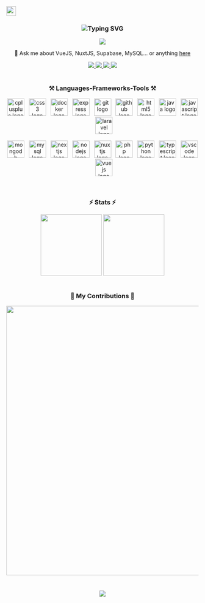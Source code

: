 <div>
    <img style="height: 25px;" src="https://komarev.com/ghpvc/?username=hieunmh&label=Profile%20views&color=41B883&style=flat" />
</div>

<h3 align="center">
    <img src="https://readme-typing-svg.herokuapp.com?font=Ubuntu&weight=700&size=30&duration=4000&center=true&vCenter=true&color=41B883&width=435&lines=Hi+👋!;I'm+Nguyen+Minh+Hieu;A+student+from+UET-VNU" alt="Typing SVG" />
</h3>

<p align="center">
    <img src="https://github-profile-trophy.vercel.app/?username=hieunmh&theme=nord&no-frame=true&no-bg=false&margin-w=4&row=1&column=6" />
</p>



<div align="center">

 💬 Ask me about VueJS, NuxtJS, Supabase, MySQL... or anything [here](https://github.com/hieunmh/hieunmh/issues)

 
 </div>
 
<div align="center"> 
    <a href="mailto:hieunm.pt@gmail.com" target="_blank">
        <img src="https://img.shields.io/badge/Gmail-c14438?style=for-the-badge&logo=gmail&logoColor=white" />
    </a>
    <a href="https://facebook.com/pt.minhieu" target="_blank">
        <img src="https://img.shields.io/badge/Facebook-%231877F2.svg?style=for-the-badge&logo=Facebook&logoColor=white" />
    </a>
    <a href="https://instagram.com/28_b2b" target="_blank">
        <img src="https://img.shields.io/badge/Instagram-%23E4405F.svg?style=for-the-badge&logo=Instagram&logoColor=white" />
    </a>
    <a href="https://reddit.com/user/hieuunm" target="_blank">
        <img src="https://img.shields.io/badge/Reddit-%23FF4500.svg?style=for-the-badge&logo=Reddit&logoColor=white" />
    </a>
</div>
<br/>
 
<h3 align="center">⚒️ Languages-Frameworks-Tools ⚒️</h3>

<!-- <div align="center">
    <img src="https://skillicons.dev/icons?i=cpp,css,docker,express,git,github,html,java,js,laravel,mongodb,mysql" /><br/>
    <img src="https://skillicons.dev/icons?i=nextjs,nodejs,nuxtjs,php,postman,py,react,supabase,tailwind,ts,vscode,vue" />
</div> -->
<div align="center">
  
  <a href="https://cplusplus.com/" target="_blank"><img src="https://cdn.jsdelivr.net/gh/devicons/devicon/icons/cplusplus/cplusplus-original.svg" width="45px" alt="cplusplus logo" /></a>
  <img width="4px"/>
  <a href="https://www.w3schools.com/css/" target="_blank"><img src="https://cdn.jsdelivr.net/gh/devicons/devicon/icons/css3/css3-original.svg" height="45" alt="css3 logo" /></a>
  <img width="4px" />
  <a href="https://www.docker.com/" target="_blank"><img src="https://cdn.simpleicons.org/docker/2496ED" height="45" alt="docker logo" /></a>
  <img width="4px" />
  <a href="https://expressjs.com/" target="_blank"><img src="https://skillicons.dev/icons?i=express" height="45" alt="express logo" /></a>
  <img width="4px" />
  <a href="https://git-scm.com/" target="_blank"><img src="https://cdn.jsdelivr.net/gh/devicons/devicon/icons/git/git-original.svg" height="45" alt="git logo" /></a>
  <img width="4px" />
  <a href="https://github.com/" target="_blank"><img src="https://skillicons.dev/icons?i=github" height="45" alt="github logo" /></a>
  <img width="4px" />
  <a href="https://www.w3schools.com/html/" target="_blank"><img src="https://cdn.jsdelivr.net/gh/devicons/devicon/icons/html5/html5-original.svg" height="45" alt="html5 logo" /></a>
  <img width="4px" />
  <a href="https://www.java.com/en/" target="_blank"><img src="https://cdn.jsdelivr.net/gh/devicons/devicon/icons/java/java-original.svg" height="45" alt="java logo" /></a>
  <img width="4px" />
  <a href="https://www.w3schools.com/js/" target="_blank"><img src="https://skillicons.dev/icons?i=js" height="45" alt="javascript logo" /></a>
  <img width="4px" />
  <a href="https://laravel.com/" target="_blank"><img src="https://cdn.simpleicons.org/laravel/FF2D20" height="45" alt="laravel logo" /></a>

  <a href="https://www.mongodb.com/" target="_blank"><img src="https://cdn.simpleicons.org/mongodb/47A248" height="45" alt="mongodb logo" /></a>
  <img width="4px" />
  <a href="https://www.mysql.com/" target="_blank"><img src="https://cdn.jsdelivr.net/gh/devicons/devicon/icons/mysql/mysql-original.svg" height="45" alt="mysql logo" /></a>
  <img width="4px" />
  <a href="https://nextjs.org/" target="_blank"><img src="https://skillicons.dev/icons?i=nextjs" height="45" alt="nextjs logo" /></a>
  <img width="4px" />
  <a href="https://nodejs.org/en" target="_blank"><img src="https://cdn.jsdelivr.net/gh/devicons/devicon/icons/nodejs/nodejs-original.svg" height="45" alt="nodejs logo" /></a>
  <img width="4px" />
  <a href="https://nuxt.com/" target="_blank"><img src="https://cdn.simpleicons.org/nuxtdotjs/00DC82" height="45" alt="nuxtjs logo" /></a>
  <img width="4px" />
  <a href="https://www.php.net/" target="_blank"><img src="https://www.svgrepo.com/show/349474/php.svg" height="45" alt="php logo" /></a>
  <img width="4px" />
  <a href="https://www.python.org/" target="_blank"><img src="https://cdn.jsdelivr.net/gh/devicons/devicon/icons/python/python-original.svg" height="45" alt="python logo" /></a>
  <img width="4px" />
  <a href="https://www.typescriptlang.org/" target="_blank"><img src="https://skillicons.dev/icons?i=ts" height="45" alt="typescript logo" /></a>
  <img width="4px" />
  <a href="https://code.visualstudio.com/" target="_blank"><img src="https://cdn.jsdelivr.net/gh/devicons/devicon/icons/vscode/vscode-original.svg" height="45" alt="vscode logo" /></a>
  <img width="3px" />
  <a href="https://vuejs.org/" target="_blank"><img src="https://cdn.jsdelivr.net/gh/devicons/devicon/icons/vuejs/vuejs-original.svg" height="45" alt="vuejs logo" /></a>
</div>

<br/>

<h3 align="center">⚡ Stats ⚡</h3>
<div style="width: 100%" align="center">
  <img style="height: 10rem" src="https://github-readme-streak-stats.herokuapp.com/?user=hieunmh&theme=vue-dark&hide_border=true&border_radius=15"/>
<!--     <br/> -->
<!--   <img style="width: 400px" src="https://github-readme-stats.vercel.app/api?username=hieunmh&theme=vue-dark&hide_border=true&include_all_commits=false&count_private=true" /><br/> -->
  <img style="height: 10rem" src="https://github-readme-stats.vercel.app/api/top-langs/?username=hieunmh&hide=HTML,CSS,blade&theme=vue-dark&hide_border=true&border_radius=15&layout=compact&size_weight=0.5&count_weight=0.5" />
</div>

<br/>

<div align="center" style="width: 100%">
  <h3>🐍 My Contributions 🐍</h3>
<!--   <img style="width: 45rem" alt="snake eating my contributions" src="https://raw.githubusercontent.com/hieuunm/hieuunm/output/snake.svg" /> -->
  <img style="width: 44rem" src="https://github-readme-activity-graph.vercel.app/graph?username=hieunmh&theme=vue&radius=20&hide_border=true&height=350" />
</div>
<br/>

<h3 align="center">
    <img src="https://readme-typing-svg.herokuapp.com/?font=Ubuntu&weight=700&size=30&color=41B883&center=true&vCenter=true&width=600&height=70&duration=4000&lines=Thanks+for+visiting!+✌️;訪問していただきありがとうございます!">
</h3>

